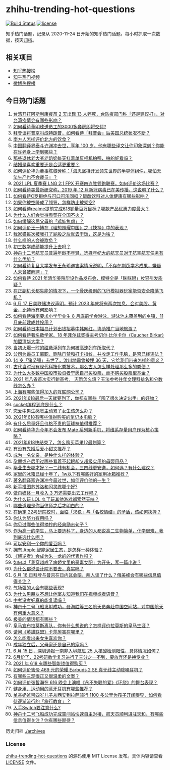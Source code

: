# zhihu-trending-hot-questions

[![Build Status](https://github.com/justjavac/zhihu-trending-hot-questions/workflows/ci/badge.svg?branch=master)](https://github.com/justjavac/zhihu-trending-hot-questions/actions)
[![license](https://img.shields.io/github/license/justjavac/zhihu-trending-hot-questions)](https://github.com/justjavac/zhihu-trending-hot-questions/blob/master/LICENSE)

知乎热门话题，记录从 2020-11-24 日开始的知乎热门话题。每小时抓取一次数据，按天[归档](./archives)。

## 相关项目

- [知乎热搜榜](https://github.com/justjavac/zhihu-trending-top-search)
- [知乎热门视频](https://github.com/justjavac/zhihu-trending-hot-video)
- [微博热搜榜](https://github.com/justjavac/weibo-trending-hot-search)

## 今日热门话题

<!-- BEGIN -->
<!-- 最后更新时间 Fri Jun 18 2021 08:11:27 GMT+0800 (China Standard Time) -->

1. [台湾开打阿斯利康疫苗 2 天出现 13
   人猝死，台防疫部门称「还是建议打」，对台湾疫情会有哪些影响？](https://www.zhihu.com/question/465590341)
2. [如何看待董明珠送员工的3000多套房即将交付?](https://www.zhihu.com/question/465190639)
3. [拜登误将普京叫成特朗普，如何看待「拜普会」后美国总统状况不断？](https://www.zhihu.com/question/465544690)
4. [南方人怎样评价北方的饮食？](https://www.zhihu.com/question/31894251)
5. [中国翻译界泰斗许渊冲去世，享年 100
   岁，他有哪些译文让你印象深刻？你能在许老身上学到哪些？](https://www.zhihu.com/question/465502478)
6. [那些退休老大爷老奶奶每天扛着单反相机拍照，拍的好看吗？](https://www.zhihu.com/question/427864597)
7. [结婚是喜欢重要还是合适更重要？](https://www.zhihu.com/question/418802722)
8. [如何评价华为董事陈黎芳称：「海思坚持开发领先世界的半导体组件，哪怕无法生产也不会裁员」？](https://www.zhihu.com/question/464967844)
9. [2021 LPL 夏季赛 LNG 2:1 FPX
   开赛四连胜领跑联赛，如何评价这场比赛？](https://www.zhihu.com/question/465588866)
10. [如何看待美最新研究称，2019 年 12
    月新冠病毒已在美传播，这说明了什么？](https://www.zhihu.com/question/465273612)
11. [如何看待C罗拒绝与可口可乐同框？碳酸饮料对人体健康有哪些影响？](https://www.zhihu.com/question/465111118)
12. [如果你被空降成了领导，怎样防止被架空?](https://www.zhihu.com/question/58585512)
13. [如何看待realme提前完成618销量百万目标？哪款产品优惠力度最大？](https://www.zhihu.com/question/465333482)
14. [为什么人们会觉得粤菜在全国不火？](https://www.zhihu.com/question/420721242)
15. [如何缓解这届父母的「鸡娃焦虑」？](https://www.zhihu.com/question/451871565)
16. [如何评价王一博在《理想照耀中国》之《抉择》中的表现？](https://www.zhihu.com/question/465621952)
17. [我家猫每次被我打了屁股之后就去干饭，这是为啥？](https://www.zhihu.com/question/465059360)
18. [什么样的人会被欺负？](https://www.zhihu.com/question/460063819)
19. [初三数学成绩能提升上去吗？](https://www.zhihu.com/question/350482902)
20. [神舟十二号航天员普遍年龄不年轻，选择年纪大的航天员对于航空航天任务有什么优势？](https://www.zhihu.com/question/465284337)
21. [如何看待复旦大学发布王永珍遇害案情况说明，「不存在剽窃学术成果，嫌疑人未曾被解聘」？](https://www.zhihu.com/question/465629537)
22. [如何看待 2021
    年清华美院毕设作品发布会，模特全是「眯眯眼」妆容引发质疑？](https://www.zhihu.com/question/464319655)
23. [在正副机长都失能的情况下，一个骨灰级别的飞行模拟器玩家能否安全降落飞机？](https://www.zhihu.com/question/412412871)
24. [6 月 17 日美联储决议声明，预计 2023
    年底将有两次加息，会对美股、黄金、比特币有何影响？](https://www.zhihu.com/question/465456246)
25. [如何看待海南要求小学毕业生 8 月底前学会游泳，游泳池未覆盖到的乡镇，11
    月底前建成并投用？](https://www.zhihu.com/question/465307248)
26. [如何看待日本福岛计划出钱招募中韩网红，协助推广当地旅游？](https://www.zhihu.com/question/465371058)
27. [如何看待著名数学家、18 年菲尔兹奖得主考切尔·比尔卡尔（Caucher
    Birkar）加盟清华大学？](https://www.zhihu.com/question/464844610)
28. [当初火爆一时的磁悬浮列车为何被高速列车所取代？](https://www.zhihu.com/question/352230599)
29. [公司为逼员工离职，删除门禁和打卡指纹，并收走工作电脑，是否已经违法？](https://www.zhihu.com/question/458446577)
30. [14 岁「猪坚强」去世了，汶川地震曾被埋 36
    天，它给我们带来怎样的意义？](https://www.zhihu.com/question/465481304)
31. [古代当时没有现代科技化粪技术，那么古人怎么样处理那么多的粪便？](https://www.zhihu.com/question/464580573)
32. [为什么大多数中国股市投资者宁愿自己买股票，而不购买股票型基金？](https://www.zhihu.com/question/32166514)
33. [2021 年八省首次实行新高考，
    志愿怎么填？无法参考往年文理科排名和分数线怎么办？](https://www.zhihu.com/question/460011388)
34. [上海有哪些值得加入的互联网公司？](https://www.zhihu.com/question/19596230)
35. [2021年618最后一天就要到了，你都有哪些「囤了很久决定出手」的好物？](https://www.zhihu.com/question/465446335)
36. [socket编程到底是什么？](https://www.zhihu.com/question/29637351)
37. [恋爱中男生感觉主动累了女生该怎么办？](https://www.zhihu.com/question/330148026)
38. [2021年618有哪些值得购买的笔记本电脑？](https://www.zhihu.com/question/456023623)
39. [有什么质量好且价格不贵的篮球袜值得推荐？](https://www.zhihu.com/question/321288348)
40. [如何看待华为今年不会发布 Mate
    系列新手机，将维系存量用户作为核心策略？](https://www.zhihu.com/question/465383357)
41. [2021年618快结束了，怎么购买苹果12最划算？](https://www.zhihu.com/question/462778845)
42. [有没有先婚后爱小甜文推荐？](https://www.zhihu.com/question/458377910)
43. [成为一名父亲，是种什么样的体验？](https://www.zhihu.com/question/300110433)
44. [孕期或产后用过哪些看着不起眼却又超级实用的母婴用品？](https://www.zhihu.com/question/459164183)
45. [毕业生去哪才好？一二线有机会，三四线更安逸，如何选？有什么建议？](https://www.zhihu.com/question/465351556)
46. [家里的冰箱已经十年了，1w以下有哪些好的家用冰箱推荐？](https://www.zhihu.com/question/27522423)
47. [著名翻译家许渊冲今晨过世，如何评价他的一生？](https://www.zhihu.com/question/465500510)
48. [新手推图苏苏洛和闪灵练哪个好?](https://www.zhihu.com/question/464295008)
49. [做自媒体一月收入 3 万还需要出去工作吗？](https://www.zhihu.com/question/457544338)
50. [为什么玩 LOL 久了玩其他游戏都索然无味？](https://www.zhihu.com/question/462644970)
51. [哪些道理是你当律师之后才明白的？](https://www.zhihu.com/question/437922823)
52. [在确定
    22考研院校时，面临「求稳」与「名校情结」的矛盾，该如何抉择？](https://www.zhihu.com/question/465528736)
53. [你认为努力有用吗？](https://www.zhihu.com/question/461687086)
54. [你见过哪些值得摘抄的经典励志句子？](https://www.zhihu.com/question/447620837)
55. [作为高一的学生，马上要选科了，身边的人都说高二生物简单，化学很难，我到底选什么呢？](https://www.zhihu.com/question/465012259)
56. [可以安利一个你的爱豆吗？](https://www.zhihu.com/question/464244516)
57. [拥有 Apple 智能家居生态，是怎样一种体验？](https://www.zhihu.com/question/462758380)
58. [《叛逆者》会成为朱一龙的的代表作吗？](https://www.zhihu.com/question/464344697)
59. [如何以「我穿越成了病娇文里的恶毒女配」为开头，写一篇小说？](https://www.zhihu.com/question/463353580)
60. [为什么都说设计院不要去，真实吗？](https://www.zhihu.com/question/401676772)
61. [6 月 16
    日拜登与普京在日内瓦会晤，两人谈了什么？俄美峰会有哪些信息值得关注？](https://www.zhihu.com/question/465409295)
62. [气场强的人会有哪些表现?](https://www.zhihu.com/question/25151940)
63. [为什么男朋友不想让他室友知道我们在视频或者语音？](https://www.zhihu.com/question/465047050)
64. [中考没考好真的能复读吗？](https://www.zhihu.com/question/463329359)
65. [神舟十二号飞船发射成功，聂海胜等三名航天员奔赴中国空间站，对中国航天有何重大意义？](https://www.zhihu.com/question/465393063)
66. [极美的情话都有哪些？](https://www.zhihu.com/question/462730865)
67. [皇马宣布拉莫斯离队，你有什么想说的？怎样评价拉莫斯的皇马生涯？](https://www.zhihu.com/question/465466090)
68. [请问《英雄联盟》卡莎厉害在哪里？](https://www.zhihu.com/question/464172547)
69. [怎么能看出来女生喜欢你？](https://www.zhihu.com/question/453143428)
70. [成年独立后，父母家还是自己的家吗？](https://www.zhihu.com/question/465591269)
71. [6 月 15 日，深圳通报一南非入境航班 25
    人核酸检测阳性，具体情况如何？](https://www.zhihu.com/question/465324619)
72. [6月份了，22考研数学复习进行了三分之一不到，要放弃还是换专业？](https://www.zhihu.com/question/464449112)
73. [2021 年 618 有哪些智能锁值得购买？](https://www.zhihu.com/question/465401695)
74. [如何评价售价 469 元的荣耀 Earbuds 2 SE
    真无线主动降噪耳机？](https://www.zhihu.com/question/465408645)
75. [有哪些三观很正又很温柔的文案？](https://www.zhihu.com/question/458254625)
76. [如何评价张哲瀚在 616
    晚会上演唱《永不失联的爱》《环绕》的舞台表现？](https://www.zhihu.com/question/465329816)
77. [健身用、运动用的蓝牙耳机有哪些推荐？](https://www.zhihu.com/question/43456110)
78. [单亲奶爸带四岁儿子从西安到拉萨骑行 1100
    多公里为孩子开阔眼界，如何看待逐渐流行的「旅行教育」？](https://www.zhihu.com/question/465096300)
79. [入手Switch要注意什么?](https://www.zhihu.com/question/316296166)
80. [神舟十二号飞船成功完成空间站快速自主对接，航天员顺利进驻天和，有哪些信息值得关注？你有哪些期待？](https://www.zhihu.com/question/465284083)

<!-- END -->

历史归档 [./archives](./archives)

### License

[zhihu-trending-hot-questions](https://github.com/justjavac/zhihu-trending-hot-questions)
的源码使用 MIT License 发布。具体内容请查看 [LICENSE](./LICENSE) 文件。

